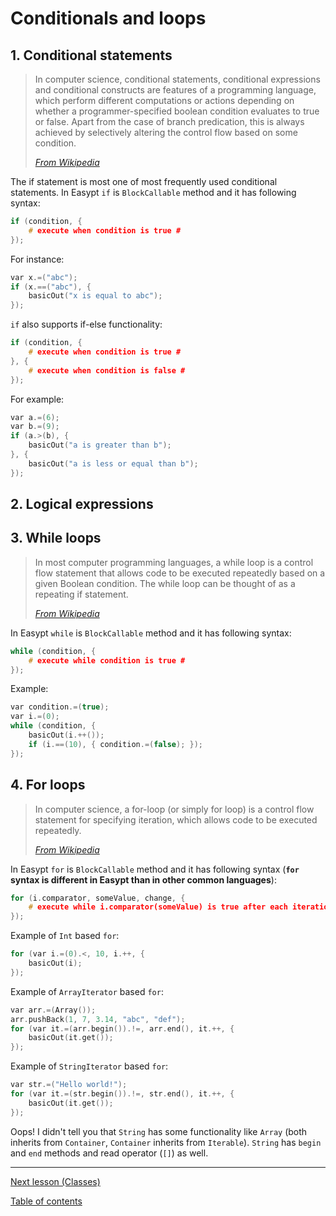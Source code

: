 # Conditionals and loops

## 1. Conditional statements

> In computer science, conditional statements, conditional expressions and conditional constructs are features of a programming language, which perform different computations or actions depending on whether a programmer-specified boolean condition evaluates to true or false. Apart from the case of branch predication, this is always achieved by selectively altering the control flow based on some condition.
> 
> [_From Wikipedia_](https://en.wikipedia.org/wiki/Conditional_(computer_programming))

The if statement is most one of most frequently used conditional statements. In Easypt `if` is `BlockCallable` method and it has following syntax:

```c
if (condition, {
    # execute when condition is true #
});
```

For instance:

```c
var x.=("abc");
if (x.==("abc"), {
    basicOut("x is equal to abc");
});
```

`if` also supports if-else functionality:

```c
if (condition, {
    # execute when condition is true #
}, {
    # execute when condition is false #
});
```

For example:

```c
var a.=(6);
var b.=(9);
if (a.>(b), {
    basicOut("a is greater than b");
}, {
    basicOut("a is less or equal than b");
});
```

## 2. Logical expressions


## 3. While loops

> In most computer programming languages, a while loop is a control flow statement that allows code to be executed repeatedly based on a given Boolean condition. The while loop can be thought of as a repeating if statement.
> 
> [_From Wikipedia_](https://en.wikipedia.org/wiki/While_loop)

In Easypt `while` is `BlockCallable` method and it has following syntax:

```c
while (condition, {
    # execute while condition is true #
});
```
Example:

```c
var condition.=(true);
var i.=(0);
while (condition, {
    basicOut(i.++());
    if (i.==(10), { condition.=(false); });
});
```

## 4. For loops

> In computer science, a for-loop (or simply for loop) is a control flow statement for specifying iteration, which allows code to be executed repeatedly.
> 
> [_From Wikipedia_](https://en.wikipedia.org/wiki/For_loop)


In Easypt `for` is `BlockCallable` method and it has following syntax (**`for` syntax is different in Easypt than in other common languages**):

```c
for (i.comparator, someValue, change, {
    # execute while i.comparator(someValue) is true after each iteration call change() #
});
```

Example of `Int` based `for`:

```c
for (var i.=(0).<, 10, i.++, {
    basicOut(i);
});
```

Example of `ArrayIterator` based `for`:

```c
var arr.=(Array());
arr.pushBack(1, 7, 3.14, "abc", "def");
for (var it.=(arr.begin()).!=, arr.end(), it.++, {
    basicOut(it.get());
});
```

Example of `StringIterator` based `for`:

```c
var str.=("Hello world!");
for (var it.=(str.begin()).!=, str.end(), it.++, {
    basicOut(it.get());
});
```

Oops! I didn't tell you that `String` has some functionality like `Array` (both inherits from `Container`, `Container` inherits from `Iterable`). `String` has `begin` and `end` methods and read operator (`[]`) as well.

---

[Next lesson (Classes)](classes.md)

[Table of contents](tutorial.md)